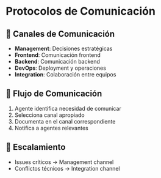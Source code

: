 # Protocolos de Comunicación

## 📢 Canales de Comunicación
- **Management**: Decisiones estratégicas
- **Frontend**: Comunicación frontend
- **Backend**: Comunicación backend
- **DevOps**: Deployment y operaciones
- **Integration**: Colaboración entre equipos

## 🔄 Flujo de Comunicación
1. Agente identifica necesidad de comunicar
2. Selecciona canal apropiado
3. Documenta en el canal correspondiente
4. Notifica a agentes relevantes

## 🚨 Escalamiento
- Issues críticos → Management channel
- Conflictos técnicos → Integration channel
